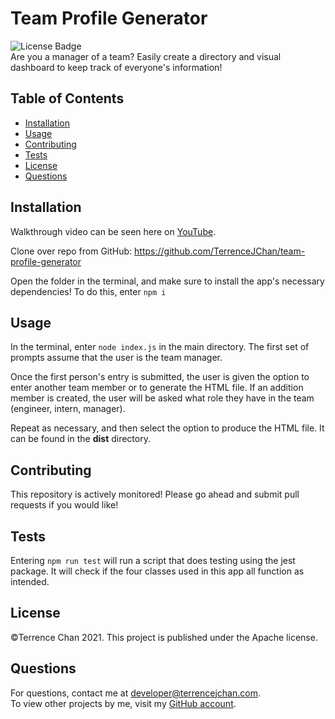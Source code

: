 # Team Profile Generator
![License Badge](https://img.shields.io/badge/License-Apache-green.svg)  
Are you a manager of a team? Easily create a directory and visual dashboard to keep track of everyone's information!
## Table of Contents
* [Installation](#installation)
* [Usage](#usage)
* [Contributing](#contributing)
* [Tests](#tests)
* [License](#license)
* [Questions](#questions)
## Installation
Walkthrough video can be seen here on [YouTube](https://youtu.be/CG4LqiW1tLE).  
  
Clone over repo from GitHub: https://github.com/TerrenceJChan/team-profile-generator  
  
Open the folder in the terminal, and make sure to install the app's necessary dependencies! To do this, enter `npm i`
## Usage
In the terminal, enter `node index.js` in the main directory. The first set of prompts assume that the user is the team manager.  
  
Once the first person's entry is submitted, the user is given the option to enter another team member or to generate the HTML file. If an addition member is created, the user will be asked what role they have in the team (engineer, intern, manager).  
  
Repeat as necessary, and then select the option to produce the HTML file. It can be found in the **dist** directory.
## Contributing
This repository is actively monitored! Please go ahead and submit pull requests if you would like!
## Tests
Entering `npm run test` will run a script that does testing using the jest package. It will check if the four classes used in this app all function as intended.
## License
©Terrence Chan 2021. This project is published under the Apache license.
## Questions
For questions, contact me at developer@terrencejchan.com.  
To view other projects by me, visit my [GitHub account](https://github.com/TerrenceJChan).
